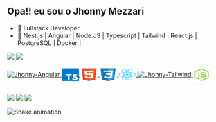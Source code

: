## Opa!! eu sou o Jhonny Mezzari

- 🔭 Fullstack Developer
- 🌱  Nest.js | Angular | Node.JS | Typescript | Tailwind  | React.js | PostgreSQL | Docker |  
<div align="left">
  <a href="https://github.com/JhonnyBif">
  <img height="180em" src="https://github-readme-stats.vercel.app/api?username=JhonnyBif&show_icons=true&theme=synthwave&include_all_commits=true&count_private=true"/>
  <img height="170em" src="https://github-readme-stats.vercel.app/api/top-langs/?username=JhonnyBif&layout=compact&langs_count=7&theme=synthwave"/>
</div>
<div style="display: inline_block"><br>
  <img align="center" alt="Jhonny-Angular" height="30" width="40" src="https://cdn.jsdelivr.net/gh/devicons/devicon/icons/angularjs/angularjs-plain.svg" /">
  <img align="center" alt="Jhonny-Ts" height="30" width="40" src="https://raw.githubusercontent.com/devicons/devicon/master/icons/typescript/typescript-plain.svg"> 
  <img align="center" alt="Jhonny-HTML" height="30" width="40" src="https://raw.githubusercontent.com/devicons/devicon/master/icons/html5/html5-original.svg">
  <img align="center" alt="Jhonny-CSS" height="30" width="40" src="https://raw.githubusercontent.com/devicons/devicon/master/icons/css3/css3-original.svg">
  <img align="center" alt="Jhonny-React" height="30" width="40" src="https://raw.githubusercontent.com/devicons/devicon/master/icons/react/react-original.svg">
  <img align="center" alt="Jhonny-Tailwind" height="30" width="40" src="https://raw.githubusercontent.com/CyrisXD/CyrisXD/master/assets/TailwindCSS.png">
  <img align="center" alt="Jhonny-Node" height="30" width="40" src="https://raw.githubusercontent.com/devicons/devicon/master/icons/nodejs/nodejs-plain.svg">
  <link rel="stylesheet" href="https://cdn.jsdelivr.net/gh/devicons/devicon@v2.15.1/devicon.min.css">
                                                                                                                                                     
</div>

##
<div> 
  <a href="https://instagram.com/jhonnybif" target="_blank"><img src="https://img.shields.io/badge/-Instagram-%23E4405F?style=for-the-badge&logo=instagram&logoColor=white" target="_blank"></a>
  <a href = "mailto:jhonnybif@smail.com"><img src="https://img.shields.io/badge/-Gmail-%23333?style=for-the-badge&logo=gmail&logoColor=white" target="_blank"></a>
  <a href="https://www.linkedin.com/in/jhonny-bif-661aaa237/" target="_blank"><img src="https://img.shields.io/badge/-LinkedIn-%230077B5?style=for-the-badge&logo=linkedin&logoColor=white" target="_blank"></a> 
</div>

![Snake animation](https://github.com/JhonnyBif/JhonnyBif/blob/output/github-contribution-grid-snake.svg)

